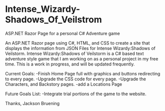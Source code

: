 # Intense_Wizardy-Shadows_Of_Veilstrom
ASP.NET Razor Page for a personal C# Adventure game



An ASP.NET Razor page using C#, HTML, and CSS to create a site that displays the information from JSON Files for Intense Wizardy:Shadows of Veilstorm. 
Intense Wizardy:Shadows of Veilstorm is a C# based text adventure style game that I am working on as a personal project in my free time.
This is a work in progress, and will be updated frequently.

Current Goals:
-Finish Home Page full with graphics and buttons redirecting to every page.
-Upgrade the CSS code for every page.
-Upgrade the Characters, and Backstory pages.
-add a Locations Page

Future Goals List:
-Integrate trial portions of the game to the website.


Thanks,
  Jackson Bruening
